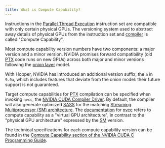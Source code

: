 ```yaml
---
title: What is Compute Capability?
---
```


Instructions in the
[Parallel Thread Execution](/device-software/parallel-thread-execution)
instruction set are compatible with only certain physical GPUs. The versioning
system used to abstract away details of physical GPUs from the instruction set
and [compiler](/host-software/nvcc) is called "Compute Capability".

Most compute capability version numbers have two components: a major version and
a minor version. NVIDIA promises forward compatibility (old
[PTX](/device-software/parallel-thread-execution) code runs on new
GPUs) across both major and minor versions following the
[onion layer](https://docs.nvidia.com/cuda/parallel-thread-execution/#ptx-module-directives-target)
model.

With Hopper, NVIDIA has introduced an additional version suffix, the `a` in
`9.0a`, which includes features that deviate from the onion model: their future
support is not guaranteed.

Target compute capabilities for
[PTX](/device-software/parallel-thread-execution) compilation can
be specified when invoking `nvcc`, the
[NVIDIA CUDA Compiler Driver](/host-software/nvcc). By default, the
compiler will also generate optimized
[SASS](/device-software/streaming-assembler) for the matching
[Streaming Multiprocessor (SM) architecture](/device-hardware/streaming-multiprocessor-architecture).
The
[documentation](https://docs.nvidia.com/cuda/cuda-compiler-driver-nvcc/index.html#virtual-architectures)
for [nvcc](/host-software/nvcc) refers to compute capability as a
"virtual GPU architecture", in contrast to the "physical GPU architecture"
expressed by the [SM](/device-hardware/streaming-multiprocessor)
version.

The technical specifications for each compute capability version can be found in
the
[Compute Capability section of the NVIDIA CUDA C Programming Guide](https://docs.nvidia.com/cuda/cuda-c-programming-guide/index.html?highlight=compute%2520capability#compute-capabilities).
